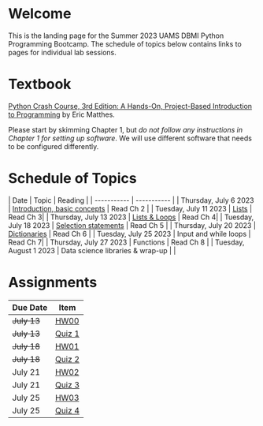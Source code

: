 # Welcome

This is the landing page for the Summer 2023 UAMS DBMI Python Programming Bootcamp. The schedule of topics below contains links to pages for individual lab sessions.

# Textbook

[Python Crash Course, 3rd Edition: A Hands-On, Project-Based Introduction to Programming](https://www.amazon.com/Python-Crash-Course-Eric-Matthes/dp/1718502702) by Eric Matthes.
 
Please start by skimming Chapter 1, but *do not follow any instructions in Chapter 1 for setting up software*. We will use different software that needs to be configured differently.



# Schedule of Topics

| Date      | Topic | Reading |
| ----------- | ----------- |
| Thursday, July 6 2023      | [Introduction, basic concepts](https://github.com/DBMI-Python-Programming-Bootcamp/2023-Python-Programming-Bootcamp-Materials/tree/main/lab-sessions/lab01)	| Read Ch 2      |
| Tuesday, July 11 2023   | [Lists](https://github.com/DBMI-Python-Programming-Bootcamp/2023-Python-Programming-Bootcamp-Materials/tree/main/lab-sessions/lab02)     | Read Ch 3|
| Thursday, July 13 2023   | [Lists & Loops](https://github.com/DBMI-Python-Programming-Bootcamp/2023-Python-Programming-Bootcamp-Materials/tree/main/lab-sessions/lab03)        | Read Ch 4|
| Tuesday, July 18 2023   | [Selection statements](https://github.com/DBMI-Python-Programming-Bootcamp/2023-Python-Programming-Bootcamp-Materials/tree/main/lab-sessions/lab04)        | Read Ch 5 |
| Thursday, July 20 2023   | [Dictionaries](https://github.com/DBMI-Python-Programming-Bootcamp/2023-Python-Programming-Bootcamp-Materials/tree/main/lab-sessions/lab05)        | Read Ch 6 |
| Tuesday, July 25 2023   | Input and while loops        | Read Ch 7|
| Thursday, July 27 2023   | Functions        | Read Ch 8 |
| Tuesday, August 1 2023   | Data science libraries & wrap-up        | |


# Assignments

| Due Date | Item     |
| -------- | -------- |
| ~~July 13~~     | [HW00](https://github.com/DBMI-Python-Programming-Bootcamp/2023-Python-Programming-Bootcamp-Materials/tree/main/assignments/hw00)         |
| ~~July 13~~     | [Quiz 1](https://forms.office.com/r/wWQxCs6KEi)         |
| ~~July 18~~     | [HW01](https://github.com/DBMI-Python-Programming-Bootcamp/2023-Python-Programming-Bootcamp-Materials/tree/main/assignments/hw01)         |
| ~~July 18~~     | [Quiz 2](https://forms.office.com/r/eZ11986KZy)         |
| July 21     | [HW02](https://github.com/DBMI-Python-Programming-Bootcamp/2023-Python-Programming-Bootcamp-Materials/tree/main/assignments/hw02)         |
| July 21     | [Quiz 3](https://forms.office.com/r/iNkpsG90W4)         |
| July 25     | [HW03](https://github.com/DBMI-Python-Programming-Bootcamp/2023-Python-Programming-Bootcamp-Materials/tree/main/assignments/hw03)         |
| July 25     | [Quiz 4](https://forms.office.com/r/qzmSyzxHqT)         |
